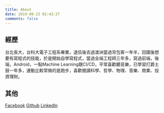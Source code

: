 ```yaml
---
title: About
date: 2019-08-23 02:43:27
comments: false
---
```


## 經歷

台北長大，台科大電子工程系畢業，退伍後去過澳洲當過背包客一年半，回國後想要有寫程式的技能，於是開始自學寫程式，當過全端工程師三年多，寫過前端，後端，Android，一點Machine Learning跟CI/CD，平常喜歡聽音樂，已學習打爵士鼓一年多，運動比較常做的是跑步，喜歡閱讀科學、哲學、物理、音樂、商業、投資理財。

## 其他

[Facebook](https://www.facebook.com/wayne.chang.taipei)
[Github](https://github.com/ThisWayne)
[LinkedIn](https://www.linkedin.com/in/chewei/)
